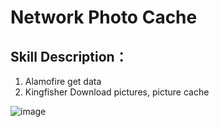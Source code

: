 # Network Photo Cache

## Skill Description：
1. Alamofire get data
2. Kingfisher Download pictures, picture cache

![image](https://github.com/Timmy-LUO/NetworkPhotoCache/blob/main/GIF/NetworkPhotoCache.gif)
